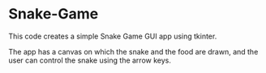# Snake-Game

This code creates a simple Snake Game GUI app using tkinter.

The app has a canvas on which the snake and the food are drawn, and the user can control the snake using the arrow keys. 
